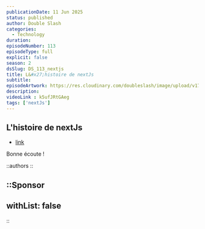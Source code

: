 ```yaml
---
publicationDate: 11 Jun 2025
status: published
author: Double Slash
categories:
  - Technology
duration: 
episodeNumber: 113
episodeType: full
explicit: false
season: 2
dsSlug: DS_113_nextjs
title: L&#x27;histoire de nextJs
subtitle: 
episodeArtwork: https://res.cloudinary.com/doubleslash/image/upload/v1749497313/episode/ART_113_j2smdh.png
description:
videoLink : k5ufJRtGAeg
tags: ['nextJs']
---
```

## L&#x27;histoire de nextJs


- [link](http)

Bonne écoute !

::authors
::

::Sponsor
---
withList: false
---
::
